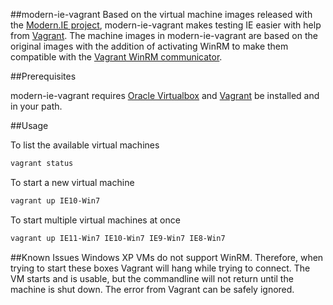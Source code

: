 ##modern-ie-vagrant
Based on the virtual machine images released with the [Modern.IE project](http://dev.modern.ie/), modern-ie-vagrant makes testing IE easier with help from [Vagrant](http://vagrantup.com). The machine images in modern-ie-vagrant are based on the original images with the addition of activating WinRM to make them compatible with the [Vagrant WinRM communicator](http://docs.vagrantup.com/v2/vagrantfile/winrm_settings.html).

##Prerequisites

modern-ie-vagrant requires [Oracle Virtualbox](https://www.virtualbox.org/) and [Vagrant](http://vagrantup.com) be installed and in your path.

##Usage

To list the available virtual machines

```bash
vagrant status
```

To start a new virtual machine

```bash
vagrant up IE10-Win7
```

To start multiple virtual machines at once

```bash
vagrant up IE11-Win7 IE10-Win7 IE9-Win7 IE8-Win7
```

##Known Issues
Windows XP VMs do not support WinRM. Therefore, when trying to start these boxes Vagrant will hang while trying to connect. The VM starts and is usable, but the commandline will not return until the machine is shut down. The error from Vagrant can be safely ignored.